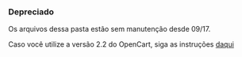 ### Depreciado

Os arquivos dessa pasta estão sem manutenção desde 09/17.

Caso você utilize a versão 2.2 do OpenCart, siga as instruções [daqui](https://github.com/pagarme/pagarme-opencart/tree/master/API/2.x)